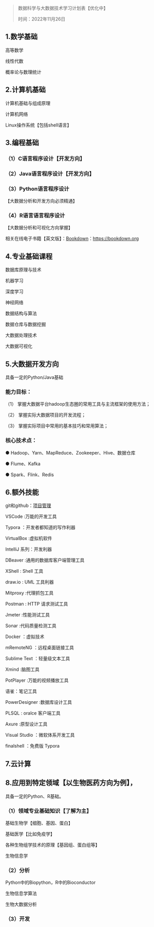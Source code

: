> 数据科学与大数据技术学习计划表【优化中】
> 
> 时间：2022年11月26日
## 1.数学基础

高等数学

线性代数

概率论与数理统计

## 2.计算机基础

计算机基础与组成原理

计算机网络

Linux操作系统【包括shell语言】

## 3.编程基础

### （1）C语言程序设计【开发方向】

### （2）Java语言程序设计【开发方向】

### （3）Python语言程序设计

【大数据分析和开发方向必须精通】

### （4）R语言语言程序设计

【大数据分析和可视化方向掌握】

相关在线电子书籍【英文版】：[Bookdown](https://bookdown.org/)：https://bookdown.org



## 4.专业基础课程

数据库原理与技术  

机器学习

深度学习

神经网络

数据结构与算法  

数据仓库与数据挖掘  

大数据处理技术  

大数据可视化

## 5.大数据开发方向

具备一定的Python/Java基础

### **能力目标：** 

（1） 掌握大数据平台hadoop生态圈的常用工具与主流框架的使用方法；

（2） 掌握实际大数据项目的开发流程；

（3） 掌握实际项目中常用的基本技巧和常用算法；

### **核心技术点：**

● Hadoop、Yarn、MapReduce、Zookeeper、Hive、数据仓库

● Flume、Kafka

● Spark、Flink、Redis

## 6.额外技能
git和github：[项目管理](https://b23.tv/Mg0U75H)

VSCode :万能的开发工具

Typora ：开发者都知道的写作利器

VirtualBox :虚拟机软件

IntelliJ 系列：开发利器

DBeaver :通用的数据库客户端管理工具

XShell : Shell 工具

draw.io : UML 工具利器

Mitproxy :代理抓包工具

Postman : HTTP 请求测试工具

Jmeter :性能测试工具

Sonar :代码质量检测工具

Docker ：虚拟技术

mRemoteNG ：远程桌面链接工具

Sublime Text ：轻量级文本工具

Xmind :脑图工具

PotPlayer :万能的视频播放工具

语雀：笔记工具

PowerDesigner :数据库设计工具

PLSQL : oralce 客户端工具

Axure :原型设计工具

Visual Studio ：微软体系开发工具

finalshell ：免费版 Typora 

## 7.云计算


## 8.应用到特定领域【以生物医药方向为例】，

具备一定的Python、R基础。

### （1）领域专业基础知识【了解为主】

基础生物学【细胞、基因、蛋白】

基础医学【比如免疫学】

各种生物组学技术的原理【基因组、蛋白组等】

生物信息学

### （2）分析

Python中的Biopython，R中的Bioconductor

生物信息学算法

生物大数据分析

### （3）开发

